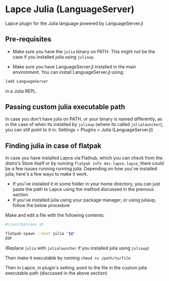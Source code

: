 # Lapce Julia (LanguageServer)

Lapce plugin for the Julia language powered by LanguageServer.jl

## Pre-requisites

- Make sure you have the `julia` binary on PATH. This might not be the case if you installed julia using `juliaup`. 

- Make sure you have LanguageServer.jl installed in the main environment. You can install LanguageServer.jl using:
```julia
]add LanguageServer
```

in a Julia REPL.

## Passing custom julia executable path

In case you don't have julia on PATH, or your binary is named differently, as in the case of when its installed by `juliaup` (where its called `julialauncher`), you can still point to it in: Settings > Plugins > Julia (LanguageServer.jl)


## Finding julia in case of flatpak

In case you have installed Lapce via Flathub, which you can check from the distro's Store itself or by running `flatpak info dev.lapce.lapce`, there could be a few issues running running julia. Depending on how you've installed julia, here's a few ways to make it work.

- If you've installed it in some folder in your home directory, you can just paste the path to Lapce using the method discussed in the previous section
- If you've installed julia using your package manager, or using juliaup, follow the below procedure

Make and edit a file with the following contents:

```sh
#!/usr/bin/env sh

flatpak-spawn --host julia "$@"
EOF
```

(Replace `julia` with `julialauncher` if you installed julia using `juliaup`) 

Then make it executable by running `chmod +x /path/to/file`

Then in Lapce, in plugin's setting, point to the file in the custom julia executable path (discussed in the above section)
